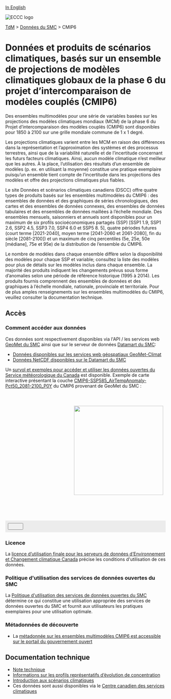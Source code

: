 [In English](readme_cmip6_en.md)

![ECCC logo](../../img_eccc-logo.png)

[TdM](../../readme_fr.md) > [Données du SMC](../readme_fr.md) > CMIP6

# Données et produits de scénarios climatiques, basés sur un ensemble de projections de modèles climatiques globaux de la phase 6 du projet d’intercomparaison de modèles couplés (CMIP6) 

Des ensembles multimodèles pour une série de variables basées sur les projections des modèles climatiques mondiaux (MCM) de la phase 6 du Projet d’intercomparaison des modèles couplés (CMIP6) sont disponibles pour 1850 à 2100 sur une grille mondiale commune de 1 x 1 degré.

Les projections climatiques varient entre les MCM en raison des différences dans la représentation et l’approximation des systèmes et des processus terrestres, ainsi que de la variabilité naturelle et de l’incertitude concernant les futurs facteurs climatiques. Ainsi, aucun modèle climatique n’est meilleur que les autres. À la place, l’utilisation des résultats d’un ensemble de modèles (p. ex. en utilisant la moyenne) constitue une pratique exemplaire puisqu’un ensemble tient compte de l’incertitude dans les projections des modèles et offre des projections climatiques plus fiables.

Le site Données et scénarios climatiques canadiens (DSCC) offre quatre types de produits basés sur les ensembles multimodèles du CMIP6 : des ensembles de données et des graphiques de séries chronologiques, des cartes et des ensembles de données connexes, des ensembles de données tabulaires et des ensembles de données maillées à l’échelle mondiale. Des ensembles mensuels, saisonniers et annuels sont disponibles pour un maximum de six profils socioéconomiques partagés (SSP) [SSP1 1.9, SSP1 2.6, SSP2 4.5, SSP3 7.0, SSP4 6.0 et SSP5 8. 5], quatre périodes futures (court terme [2021-2040], moyen terme [2041-2060 et 2061-2080], fin du siècle [2081-2100]) et un maximum de cinq percentiles (5e, 25e, 50e [médiane], 75e et 95e) de la distribution de l’ensemble du CMIP6.

Le nombre de modèles dans chaque ensemble diffère selon la disponibilité des modèles pour chaque SSP et variable; consultez la liste des modèles pour plus de détails sur les modèles inclus dans chaque ensemble. La majorité des produits indiquent les changements prévus sous forme d’anomalies selon une période de référence historique (1995 à 2014). Les produits fournis comprennent des ensembles de données et des graphiques à l’échelle mondiale, nationale, provinciale et territoriale. Pour de plus amples renseignements sur les ensembles multimodèles du CMIP6, veuillez consulter la documentation technique.

## Accès

### Comment accéder aux données

Ces données sont respectivement disponibles via l'API / les services web [GeoMet du SMC](../../msc-geomet/readme_fr.md) ainsi que sur le serveur de données [Datamart du SMC](../../msc-datamart/readme_fr.md):

* [Données disponibles sur les services web géospatiaux GeoMet-Climat](readme_cmip6-geomet_fr.md)
* [Données NetCDF disponibles sur le Datamart du SMC](readme_cmip6-datamart_fr.md)

Un [survol et exemples pour accéder et utiliser les données ouvertes du Service météorologique du Canada](../../usage/readme_fr.md) est disponible. Exemple de carte interactive présentant la couche [CMIP6-SSP585_AirTempAnomaly-Pct50_2081-2100_P0Y](https://geo.weather.gc.ca/geomet-climate?service=WMS&version=1.3.0&request=GetCapabilities&lang=fr&layer=CMIP6-SSP585_AirTempAnomaly-Pct50_2081-2100_P0Y) du CMIP6 provenant de GeoMet du SMC :

<div id="map" style="height: 400px; position: relative">
  <div id="legend-popup">
  <div id="legend-popup-content">
    <img id="legend-img" src="https://geo.weather.gc.ca/geomet-climate?lang=fr&version=1.3.0&service=WMS&request=GetLegendGraphic&sld_version=1.1.0&layer=CMIP6-SSP585_AirTempAnomaly-Pct50_2081-2100_P0Y&format=image/png&STYLE=TEMP-ANOMALIES"/>
  </div>
</div>
</div>
<div id="controller" role="group" aria-label="Animation controls" style="background: #ececec; padding: 0.5rem;">
  <button id="exportmap" class="btn btn-primary btn-sm" type="button"><i class="fa fa-download" style="padding: 0rem 1rem"></i></button>
  <a id="image-download" download="msc-geomet_web-map_export.png"></a>
</div>

### Licence

La [licence d’utilisation finale pour les serveurs de données d’Environnement et Changement climatique Canada](../../licence/readme_fr.md) précise les conditions d'utilisation de ces données.

### Politique d'utilisation des services de données ouvertes du SMC

La [Politique d'utilisation des services de données ouvertes du SMC](../../usage-policy/readme_fr.md) détermine ce qui constitue une utilisation appropriée des services de données ouvertes du SMC et fournit aux utilisateurs les pratiques exemplaires pour une utilisation optimale.
### Métadonnées de découverte

* La [métadonnée sur les ensembles multimodèles CMIP6 est accessible sur le portail du gouvernement ouvert](https://catalogue.ec.gc.ca/geonetwork/srv/fre/catalog.search#/metadata/7e7337b7-d36c-4486-a8df-16609a6b99bd)

## Documentation technique

* [Note technique](https://collaboration.cmc.ec.gc.ca/cmc/cmos/public_doc/msc-data/climate_cmip6/CMIP6_Technical_Documentation_fr.pdf)
* [Informations sur les profils représentatifs d’évolution de concentration](http://scenarios-climatiques.canada.ca/index.php?page=scen-rcp)
* [Introduction aux scénarios climatiques](http://scenarios-climatiques.canada.ca/index.php?page=cmip6-scenarios)
* Ces données sont aussi disponibles via le [Centre canadien des services climatiques](https://www.canada.ca/fr/environnement-changement-climatique/services/changements-climatiques/centre-canadien-services-climatiques/a-propos.html)


<style>
  #legend-img {
    margin: 0px;
    height:280px;
  }
  #legend-popup {
    position: absolute;
    top: 40px;
    right: 8px;
    z-index: 2;
  }
  .legend-switch{
    top: 8px;
    right: .5em;
  }
  .ol-touch .legend-switch {
    top: 80px;
  }
</style>

<link rel="stylesheet" href="https://cdn.jsdelivr.net/npm/ol@v7.3.0/ol.css" type="text/css"/>
<script src="https://cdn.polyfill.io/v2/polyfill.min.js?features=requestAnimationFrame,Element.prototype.classList,URL"></script>
<script src="https://cdn.jsdelivr.net/npm/ol@v7.3.0/dist/ol.js"></script>
<script src="https://cdnjs.cloudflare.com/ajax/libs/FileSaver.js/1.3.3/FileSaver.min.js"></script>
<script>
    function isIE() {
      return window.navigator.userAgent.match(/(MSIE|Trident)/);
    }
    var head = document.getElementsByTagName('head')[0];
    var js = document.createElement("script");
    js.type = "text/javascript";
    if (isIE())
    {
        js.src = "../../../js/cmip6_ie.js";
        document.getElementById("controller").setAttribute("hidden", true);
    }
    else
    {
        js.src = "../../../js/cmip6.js";
    }
    head.appendChild(js);
</script>
